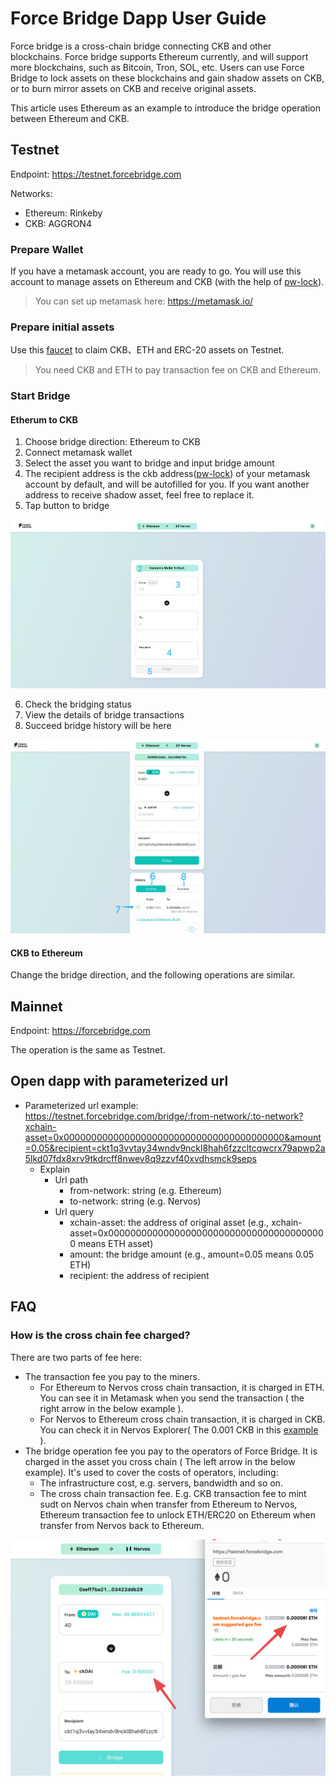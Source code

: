# Force Bridge Dapp User Guide

Force bridge is a cross-chain bridge connecting CKB and other blockchains. Force bridge supports Ethereum currently,
and will support more blockchains, such as Bitcoin, Tron, SOL, etc. Users can use Force Bridge to lock assets on these
blockchains and gain shadow assets on CKB, or to burn mirror assets on CKB and receive original assets.

This article uses Ethereum as an example to introduce the bridge operation between Ethereum and CKB.

## Testnet

Endpoint: <https://testnet.forcebridge.com>

Networks:
- Ethereum: Rinkeby
- CKB: AGGRON4

### Prepare Wallet

If you have a metamask account, you are ready to go. You will use this account to manage assets on Ethereum and CKB (with the help of [pw-lock](https://github.com/lay2dev/pw-lock)).

> You can set up metamask here: https://metamask.io/

### Prepare initial assets

Use this [faucet](https://gliaswap-faucet-rinkeby.ckbapp.dev/) to claim CKB、ETH and ERC-20 assets on Testnet. 

> You need CKB and ETH to pay transaction fee on CKB and Ethereum.

### Start Bridge

#### Etherum to CKB

1. Choose bridge direction: Ethereum to CKB
2. Connect metamask wallet
3. Select the asset you want to bridge and input bridge amount
4. The recipient address is the ckb address([pw-lock](https://github.com/lay2dev/pw-lock)) of your metamask account by default, and will be autofilled for you. If you want another address to receive shadow asset, feel free to replace it.
5. Tap button to bridge

![img](./assets/dapp-user-guide-1.png)

6. Check the bridging status
7. View the details of bridge transactions
8. Succeed bridge history will be here

![img](./assets/dapp-user-guide-2.png)


#### CKB to Ethereum

Change the bridge direction, and the following operations are similar.

## Mainnet

Endpoint: <https://forcebridge.com>

The operation is the same as Testnet.

## Open dapp with parameterized url

- Parameterized url example: https://testnet.forcebridge.com/bridge/:from-network/:to-network?xchain-asset=0x0000000000000000000000000000000000000000&amount=0.05&recipient=ckt1q3vvtay34wndv9nckl8hah6fzzcltcqwcrx79apwp2a5lkd07fdx8xrv9tkdrcff8nwev8q9zzvf40xvdhsmck9seps
  - Explain
    - Url path
      - from-network: string (e.g. Ethereum)
      - to-network: string (e.g. Nervos)
    - Url query
      - xchain-asset: the address of original asset (e.g.,  xchain-asset=0x0000000000000000000000000000000000000000 means ETH asset)
      - amount: the bridge amount (e.g., amount=0.05 means 0.05 ETH)
      - recipient: the address of recipient

## FAQ

### How is the cross chain fee charged?

There are two parts of fee here:
- The transaction fee you pay to the miners. 
  - For Ethereum to Nervos cross chain transaction, it is charged in ETH.
    You can see it in Metamask when you send the transaction ( the right arrow in the below example ).
  - For Nervos to Ethereum cross chain transaction, it is charged in CKB.
    You can check it in Nervos Explorer( The 0.001 CKB in this [example](https://explorer.nervos.org/aggron/transaction/0xd695974e7e7be2029614450c6f25d804b97532f4fc12eed7c477c40e4e055c67) ).
- The bridge operation fee you pay to the operators of Force Bridge. It is charged in the asset you cross chain ( The 
  left arrow in the below example). It's used to cover the costs of operators, including:
  - The infrastructure cost, e.g. servers, bandwidth and so on.
  - The cross chain transaction fee. E.g. CKB transaction fee to mint sudt on Nervos chain when transfer from Ethereum
  to Nervos, Ethereum transaction fee to unlock ETH/ERC20 on Ethereum when transfer from Nervos back to Ethereum.

![img.png](assets/bridge-fee.png)

